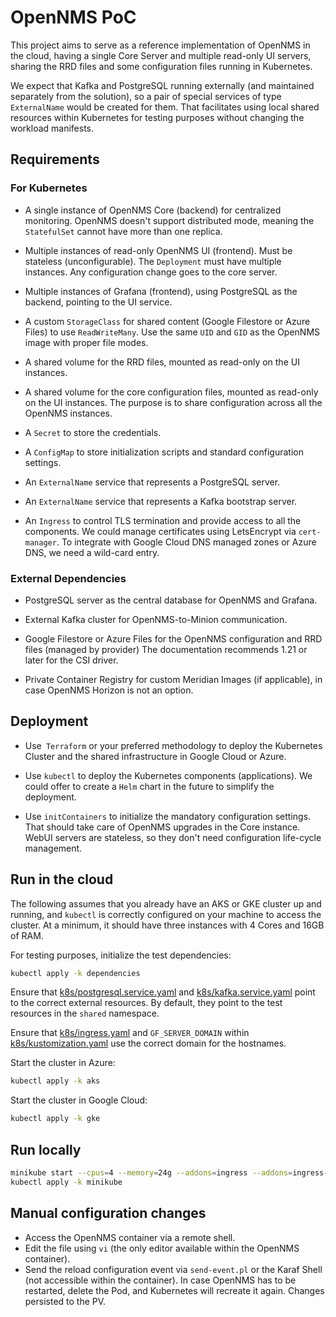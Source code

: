 # OpenNMS PoC

This project aims to serve as a reference implementation of OpenNMS in the cloud, having a single Core Server and multiple read-only UI servers, sharing the RRD files and some configuration files running in Kubernetes.

We expect that Kafka and PostgreSQL running externally (and maintained separately from the solution), so a pair of special services of type `ExternalName` would be created for them. That facilitates using local shared resources within Kubernetes for testing purposes without changing the workload manifests.

## Requirements

### For Kubernetes

* A single instance of OpenNMS Core (backend) for centralized monitoring.
  OpenNMS doesn't support distributed mode, meaning the `StatefulSet` cannot have more than one replica.

* Multiple instances of read-only OpenNMS UI (frontend).
  Must be stateless (unconfigurable).
  The `Deployment` must have multiple instances.
  Any configuration change goes to the core server.
  
* Multiple instances of Grafana (frontend), using PostgreSQL as the backend, pointing to the UI service.

* A custom `StorageClass` for shared content (Google Filestore or Azure Files) to use `ReadWriteMany`.
  Use the same `UID` and `GID` as the OpenNMS image with proper file modes.

* A shared volume for the RRD files, mounted as read-only on the UI instances.

* A shared volume for the core configuration files, mounted as read-only on the UI instances.
  The purpose is to share configuration across all the OpenNMS instances.

* A `Secret` to store the credentials.

* A `ConfigMap` to store initialization scripts and standard configuration settings.

* An `ExternalName` service that represents a PostgreSQL server.

* An `ExternalName` service that represents a Kafka bootstrap server.

* An `Ingress` to control TLS termination and provide access to all the components.
  We could manage certificates using LetsEncrypt via `cert-manager`.
  To integrate with Google Cloud DNS managed zones or Azure DNS, we need a wild-card entry.

### External Dependencies

* PostgreSQL server as the central database for OpenNMS and Grafana.

* External Kafka cluster for OpenNMS-to-Minion communication.

* Google Filestore or Azure Files for the OpenNMS configuration and RRD files (managed by provider)
  The documentation recommends 1.21 or later for the CSI driver.

* Private Container Registry for custom Meridian Images (if applicable), in case OpenNMS Horizon is not an option.

## Deployment

* Use` Terraform` or your preferred methodology to deploy the Kubernetes Cluster and the shared infrastructure in Google Cloud or Azure.

* Use `kubectl` to deploy the Kubernetes components (applications).
  We could offer to create a `Helm` chart in the future to simplify the deployment.

* Use `initContainers` to initialize the mandatory configuration settings.
  That should take care of OpenNMS upgrades in the Core instance.
  WebUI servers are stateless, so they don't need configuration life-cycle management.

## Run in the cloud

The following assumes that you already have an AKS or GKE cluster up and running, and `kubectl` is correctly configured on your machine to access the cluster. At a minimum, it should have three instances with 4 Cores and 16GB of RAM.

For testing purposes, initialize the test dependencies:

```bash
kubectl apply -k dependencies
```

Ensure that [k8s/postgresql.service.yaml](k8s/postgresql.service.yaml) and [k8s/kafka.service.yaml](k8s/kafka.service.yaml) point to the correct external resources. By default, they point to the test resources in the `shared` namespace.

Ensure that [k8s/ingress.yaml](k8s/ingress.yaml) and `GF_SERVER_DOMAIN` within [k8s/kustomization.yaml](k8s/kustomization.yaml) use the correct domain for the hostnames.

Start the cluster in Azure:

```bash
kubectl apply -k aks
```

Start the cluster in Google Cloud:

```bash
kubectl apply -k gke
```

## Run locally

```bash
minikube start --cpus=4 --memory=24g --addons=ingress --addons=ingress-dns --addons=metrics-server
kubectl apply -k minikube
```

## Manual configuration changes

* Access the OpenNMS container via a remote shell.
* Edit the file using `vi` (the only editor available within the OpenNMS container).
* Send the reload configuration event via `send-event.pl` or the Karaf Shell (not accessible within the container).
  In case OpenNMS has to be restarted, delete the Pod, and Kubernetes will recreate it again.
  Changes persisted to the PV.
